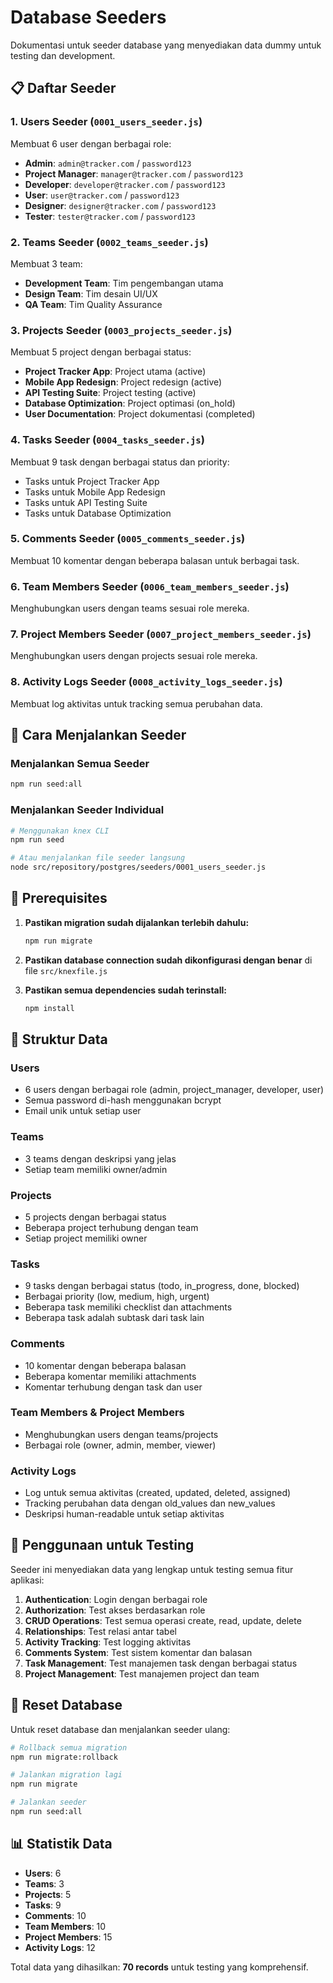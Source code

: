 # Database Seeders

Dokumentasi untuk seeder database yang menyediakan data dummy untuk testing dan development.

## 📋 Daftar Seeder

### 1. Users Seeder (`0001_users_seeder.js`)
Membuat 6 user dengan berbagai role:
- **Admin**: `admin@tracker.com` / `password123`
- **Project Manager**: `manager@tracker.com` / `password123`
- **Developer**: `developer@tracker.com` / `password123`
- **User**: `user@tracker.com` / `password123`
- **Designer**: `designer@tracker.com` / `password123`
- **Tester**: `tester@tracker.com` / `password123`

### 2. Teams Seeder (`0002_teams_seeder.js`)
Membuat 3 team:
- **Development Team**: Tim pengembangan utama
- **Design Team**: Tim desain UI/UX
- **QA Team**: Tim Quality Assurance

### 3. Projects Seeder (`0003_projects_seeder.js`)
Membuat 5 project dengan berbagai status:
- **Project Tracker App**: Project utama (active)
- **Mobile App Redesign**: Project redesign (active)
- **API Testing Suite**: Project testing (active)
- **Database Optimization**: Project optimasi (on_hold)
- **User Documentation**: Project dokumentasi (completed)

### 4. Tasks Seeder (`0004_tasks_seeder.js`)
Membuat 9 task dengan berbagai status dan priority:
- Tasks untuk Project Tracker App
- Tasks untuk Mobile App Redesign
- Tasks untuk API Testing Suite
- Tasks untuk Database Optimization

### 5. Comments Seeder (`0005_comments_seeder.js`)
Membuat 10 komentar dengan beberapa balasan untuk berbagai task.

### 6. Team Members Seeder (`0006_team_members_seeder.js`)
Menghubungkan users dengan teams sesuai role mereka.

### 7. Project Members Seeder (`0007_project_members_seeder.js`)
Menghubungkan users dengan projects sesuai role mereka.

### 8. Activity Logs Seeder (`0008_activity_logs_seeder.js`)
Membuat log aktivitas untuk tracking semua perubahan data.

## 🚀 Cara Menjalankan Seeder

### Menjalankan Semua Seeder
```bash
npm run seed:all
```

### Menjalankan Seeder Individual
```bash
# Menggunakan knex CLI
npm run seed

# Atau menjalankan file seeder langsung
node src/repository/postgres/seeders/0001_users_seeder.js
```

## 📝 Prerequisites

1. **Pastikan migration sudah dijalankan terlebih dahulu:**
   ```bash
   npm run migrate
   ```

2. **Pastikan database connection sudah dikonfigurasi dengan benar** di file `src/knexfile.js`

3. **Pastikan semua dependencies sudah terinstall:**
   ```bash
   npm install
   ```

## 🔧 Struktur Data

### Users
- 6 users dengan berbagai role (admin, project_manager, developer, user)
- Semua password di-hash menggunakan bcrypt
- Email unik untuk setiap user

### Teams
- 3 teams dengan deskripsi yang jelas
- Setiap team memiliki owner/admin

### Projects
- 5 projects dengan berbagai status
- Beberapa project terhubung dengan team
- Setiap project memiliki owner

### Tasks
- 9 tasks dengan berbagai status (todo, in_progress, done, blocked)
- Berbagai priority (low, medium, high, urgent)
- Beberapa task memiliki checklist dan attachments
- Beberapa task adalah subtask dari task lain

### Comments
- 10 komentar dengan beberapa balasan
- Beberapa komentar memiliki attachments
- Komentar terhubung dengan task dan user

### Team Members & Project Members
- Menghubungkan users dengan teams/projects
- Berbagai role (owner, admin, member, viewer)

### Activity Logs
- Log untuk semua aktivitas (created, updated, deleted, assigned)
- Tracking perubahan data dengan old_values dan new_values
- Deskripsi human-readable untuk setiap aktivitas

## 🎯 Penggunaan untuk Testing

Seeder ini menyediakan data yang lengkap untuk testing semua fitur aplikasi:

1. **Authentication**: Login dengan berbagai role
2. **Authorization**: Test akses berdasarkan role
3. **CRUD Operations**: Test semua operasi create, read, update, delete
4. **Relationships**: Test relasi antar tabel
5. **Activity Tracking**: Test logging aktivitas
6. **Comments System**: Test sistem komentar dan balasan
7. **Task Management**: Test manajemen task dengan berbagai status
8. **Project Management**: Test manajemen project dan team

## 🔄 Reset Database

Untuk reset database dan menjalankan seeder ulang:

```bash
# Rollback semua migration
npm run migrate:rollback

# Jalankan migration lagi
npm run migrate

# Jalankan seeder
npm run seed:all
```

## 📊 Statistik Data

- **Users**: 6
- **Teams**: 3
- **Projects**: 5
- **Tasks**: 9
- **Comments**: 10
- **Team Members**: 10
- **Project Members**: 15
- **Activity Logs**: 12

Total data yang dihasilkan: **70 records** untuk testing yang komprehensif.
